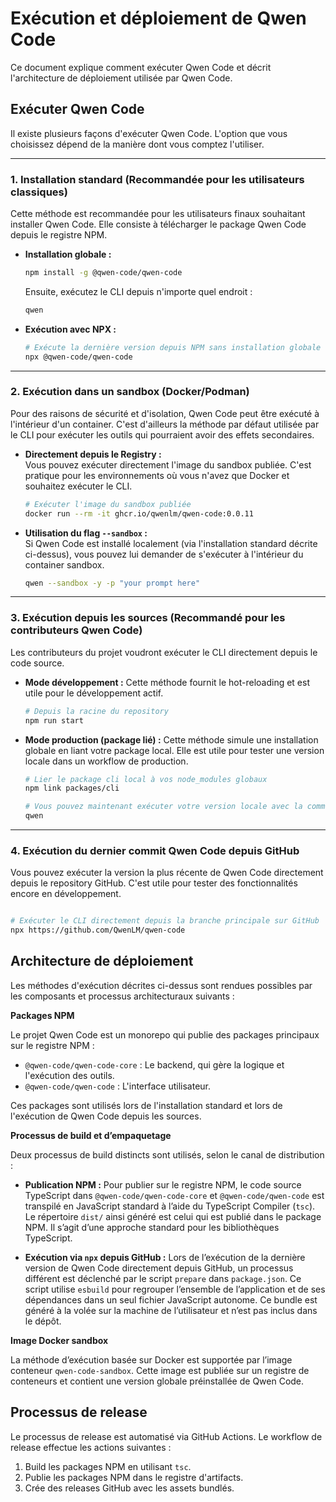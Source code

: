 # Exécution et déploiement de Qwen Code

Ce document explique comment exécuter Qwen Code et décrit l'architecture de déploiement utilisée par Qwen Code.

## Exécuter Qwen Code

Il existe plusieurs façons d'exécuter Qwen Code. L'option que vous choisissez dépend de la manière dont vous comptez l'utiliser.

---

### 1. Installation standard (Recommandée pour les utilisateurs classiques)

Cette méthode est recommandée pour les utilisateurs finaux souhaitant installer Qwen Code. Elle consiste à télécharger le package Qwen Code depuis le registre NPM.

- **Installation globale :**

  ```bash
  npm install -g @qwen-code/qwen-code
  ```

  Ensuite, exécutez le CLI depuis n'importe quel endroit :

  ```bash
  qwen
  ```

- **Exécution avec NPX :**

  ```bash
  # Exécute la dernière version depuis NPM sans installation globale
  npx @qwen-code/qwen-code
  ```

---

### 2. Exécution dans un sandbox (Docker/Podman)

Pour des raisons de sécurité et d'isolation, Qwen Code peut être exécuté à l'intérieur d'un container. C'est d'ailleurs la méthode par défaut utilisée par le CLI pour exécuter les outils qui pourraient avoir des effets secondaires.

- **Directement depuis le Registry :**  
  Vous pouvez exécuter directement l'image du sandbox publiée. C'est pratique pour les environnements où vous n'avez que Docker et souhaitez exécuter le CLI.
  ```bash
  # Exécuter l'image du sandbox publiée
  docker run --rm -it ghcr.io/qwenlm/qwen-code:0.0.11
  ```

- **Utilisation du flag `--sandbox` :**  
  Si Qwen Code est installé localement (via l'installation standard décrite ci-dessus), vous pouvez lui demander de s'exécuter à l'intérieur du container sandbox.
  ```bash
  qwen --sandbox -y -p "your prompt here"
  ```

---

### 3. Exécution depuis les sources (Recommandé pour les contributeurs Qwen Code)

Les contributeurs du projet voudront exécuter le CLI directement depuis le code source.

- **Mode développement :**
  Cette méthode fournit le hot-reloading et est utile pour le développement actif.
  ```bash
  # Depuis la racine du repository
  npm run start
  ```
- **Mode production (package lié) :**
  Cette méthode simule une installation globale en liant votre package local. Elle est utile pour tester une version locale dans un workflow de production.

  ```bash
  # Lier le package cli local à vos node_modules globaux
  npm link packages/cli

  # Vous pouvez maintenant exécuter votre version locale avec la commande `qwen`
  qwen
  ```

---

### 4. Exécution du dernier commit Qwen Code depuis GitHub

Vous pouvez exécuter la version la plus récente de Qwen Code directement depuis le repository GitHub. C'est utile pour tester des fonctionnalités encore en développement.

```bash

# Exécuter le CLI directement depuis la branche principale sur GitHub
npx https://github.com/QwenLM/qwen-code
```

## Architecture de déploiement

Les méthodes d'exécution décrites ci-dessus sont rendues possibles par les composants et processus architecturaux suivants :

**Packages NPM**

Le projet Qwen Code est un monorepo qui publie des packages principaux sur le registre NPM :

- `@qwen-code/qwen-code-core` : Le backend, qui gère la logique et l'exécution des outils.
- `@qwen-code/qwen-code` : L'interface utilisateur.

Ces packages sont utilisés lors de l'installation standard et lors de l'exécution de Qwen Code depuis les sources.

**Processus de build et d’empaquetage**

Deux processus de build distincts sont utilisés, selon le canal de distribution :

- **Publication NPM :** Pour publier sur le registre NPM, le code source TypeScript dans `@qwen-code/qwen-code-core` et `@qwen-code/qwen-code` est transpilé en JavaScript standard à l’aide du TypeScript Compiler (`tsc`). Le répertoire `dist/` ainsi généré est celui qui est publié dans le package NPM. Il s’agit d’une approche standard pour les bibliothèques TypeScript.

- **Exécution via `npx` depuis GitHub :** Lors de l’exécution de la dernière version de Qwen Code directement depuis GitHub, un processus différent est déclenché par le script `prepare` dans `package.json`. Ce script utilise `esbuild` pour regrouper l’ensemble de l’application et de ses dépendances dans un seul fichier JavaScript autonome. Ce bundle est généré à la volée sur la machine de l’utilisateur et n’est pas inclus dans le dépôt.

**Image Docker sandbox**

La méthode d’exécution basée sur Docker est supportée par l’image conteneur `qwen-code-sandbox`. Cette image est publiée sur un registre de conteneurs et contient une version globale préinstallée de Qwen Code.

## Processus de release

Le processus de release est automatisé via GitHub Actions. Le workflow de release effectue les actions suivantes :

1.  Build les packages NPM en utilisant `tsc`.
2.  Publie les packages NPM dans le registre d'artifacts.
3.  Crée des releases GitHub avec les assets bundlés.
